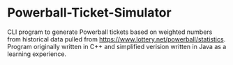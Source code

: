 # Powerball-Ticket-Simulator
CLI program to generate Powerball tickets based on weighted numbers from historical data pulled from https://www.lottery.net/powerball/statistics. Program originally written in C++ and simplified verision written in Java as a learning experience.